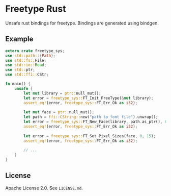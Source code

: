 # Freetype Rust

Unsafe rust bindings for freetype. Bindings are generated
using bindgen.

## Example

```rust
extern crate freetype_sys;
use std::path::{Path};
use std::fs::File;
use std::io::Read;
use std::ptr;
use std::ffi::CStr;

fn main() {
    unsafe {
        let mut library = ptr::null_mut();
        let error = freetype_sys::FT_Init_FreeType(&mut library);
        assert_eq!(error, freetype_sys::FT_Err_Ok as i32);
        
        let mut face = ptr::null_mut();
        let path = ffi::CString::new("path to font file").unwrap();
        let error = freetype_sys::FT_New_Face(library, path.as_ptr(), 0, &mut face);
        assert_eq!(error, freetype_sys::FT_Err_Ok as i32);
        
        let error = freetype_sys::FT_Set_Pixel_Sizes(face, 0, 15);
        assert_eq!(error, freetype_sys::FT_Err_Ok as i32);
        
        // ...
    }
}
```

## License
Apache License 2.0. See `LICENSE.md`.